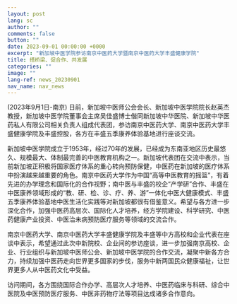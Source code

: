 ```yaml
---
layout: post
lang: sc
author: ""
comments: false
button: ""
date: 2023-09-01 00:00:00 +0000
excerpt: "新加坡中医学院参访南京中医药大学暨南京中医药大学丰盛健康学院"
title: 搭桥梁、促合作、共发展
categories: ""
image: ""
lang-ref: news_20230901
nav_name: nav_news
---
```


(2023年9月1日-南京) 日前，新加坡中医师公会会长、新加坡中医学院院长赵英杰教授，新加坡中医学院董事会主席吴佳盛博士偕同新加坡中华医院、新加坡中华医药私人有限公司相关负责人组成代表团，参访南京中医药大学、南京中医药大学丰盛健康学院及丰盛控股，各方在丰盛五季康养体验基地进行座谈交流。

新加坡中医学院成立于1953年，经过70年的发展，已经成为东南亚地区历史最悠久、规模最大、体制最完善的中医教育机构之一。新加坡代表团在交流中表示，当前新加坡正积极将国家医疗体系的重心转向预防保健，中医药在新加坡的医疗体系中扮演越来越重要的角色。南京中医药大学作为中国“高等中医教育的摇篮”，有着先进的办学理念和国际化的合作视野；南中医与丰盛的校企“产学研”合作、丰盛在中医康养领域形成的“教、研、检、诊、疗、养、游”一体化中医大健康模式、丰盛五季康养体验基地中医生活化实践等对新加坡都很有借鉴意义。希望与各方进一步深化合作，加强中医药高层次、国际化人才培养，经方学院建设、科学研究、中医药健康产业投资、中医治未病预防医疗服务等领域的交流合作。

南京中医药大学、南京中医药大学丰盛健康学院及丰盛等中方高校和企业代表在座谈中表示，希望通过此次中新院校、企业间的参访座谈，进一步加强南京高校、企业、行业组织与新加坡中医师公会、新加坡中医学院的合作交流，凝聚中新各方合力，持续加强中医药走向世界更多国家的步伐，服务中新两国民众健康福祉，让世界更多人从中医药文化中受益。

访问期间，各方围绕国际合作办学、高层次人才培养、中医药临床与科研、综合中医院及中医预防医疗服务、中医非药物疗法等项目达成诸多合作意向。
